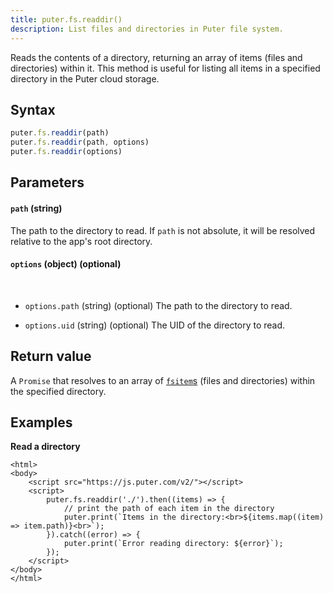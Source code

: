 ```yaml
---
title: puter.fs.readdir()
description: List files and directories in Puter file system.
---
```


Reads the contents of a directory, returning an array of items (files and directories) within it. This method is useful for listing all items in a specified directory in the Puter cloud storage.

## Syntax
```js
puter.fs.readdir(path)
puter.fs.readdir(path, options)
puter.fs.readdir(options)
```

## Parameters

#### `path` (string)
The path to the directory to read.
If `path` is not absolute, it will be resolved relative to the app's root directory.
 

#### `options` (object) (optional)

<br>

- `options.path` (string) (optional)
The path to the directory to read.

- `options.uid` (string) (optional)
The UID of the directory to read.



## Return value
A `Promise` that resolves to an array of [`fsitem`s](/Objects/fsitem/) (files and directories) within the specified directory.

## Examples

<strong class="example-title">Read a directory</strong>

```html;fs-readdir
<html>
<body>
    <script src="https://js.puter.com/v2/"></script>
    <script>
        puter.fs.readdir('./').then((items) => {
            // print the path of each item in the directory
            puter.print(`Items in the directory:<br>${items.map((item) => item.path)}<br>`);
        }).catch((error) => {
            puter.print(`Error reading directory: ${error}`);
        });
    </script>
</body>
</html>
```
